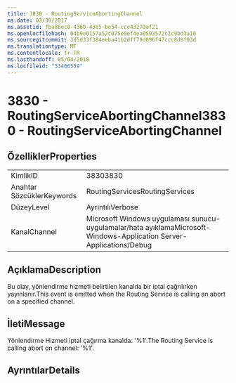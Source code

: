 ```yaml
---
title: 3830 - RoutingServiceAbortingChannel
ms.date: 03/30/2017
ms.assetid: fba86ec8-4360-43e5-be54-cce43270af21
ms.openlocfilehash: 04b9e0157a52c075e0ef4ea0593572c2c9bd3a10
ms.sourcegitcommit: 3d5d33f384eeba41b2dff79d096f47ccc8d8f03d
ms.translationtype: MT
ms.contentlocale: tr-TR
ms.lasthandoff: 05/04/2018
ms.locfileid: "33466559"
---
```

# <a name="3830---routingserviceabortingchannel"></a><span data-ttu-id="cf623-102">3830 - RoutingServiceAbortingChannel</span><span class="sxs-lookup"><span data-stu-id="cf623-102">3830 - RoutingServiceAbortingChannel</span></span>
## <a name="properties"></a><span data-ttu-id="cf623-103">Özellikler</span><span class="sxs-lookup"><span data-stu-id="cf623-103">Properties</span></span>  
  
|||  
|-|-|  
|<span data-ttu-id="cf623-104">Kimlik</span><span class="sxs-lookup"><span data-stu-id="cf623-104">ID</span></span>|<span data-ttu-id="cf623-105">3830</span><span class="sxs-lookup"><span data-stu-id="cf623-105">3830</span></span>|  
|<span data-ttu-id="cf623-106">Anahtar Sözcükler</span><span class="sxs-lookup"><span data-stu-id="cf623-106">Keywords</span></span>|<span data-ttu-id="cf623-107">RoutingServices</span><span class="sxs-lookup"><span data-stu-id="cf623-107">RoutingServices</span></span>|  
|<span data-ttu-id="cf623-108">Düzey</span><span class="sxs-lookup"><span data-stu-id="cf623-108">Level</span></span>|<span data-ttu-id="cf623-109">Ayrıntılı</span><span class="sxs-lookup"><span data-stu-id="cf623-109">Verbose</span></span>|  
|<span data-ttu-id="cf623-110">Kanal</span><span class="sxs-lookup"><span data-stu-id="cf623-110">Channel</span></span>|<span data-ttu-id="cf623-111">Microsoft Windows uygulaması sunucu-uygulamalar/hata ayıklama</span><span class="sxs-lookup"><span data-stu-id="cf623-111">Microsoft-Windows-Application Server-Applications/Debug</span></span>|  
  
## <a name="description"></a><span data-ttu-id="cf623-112">Açıklama</span><span class="sxs-lookup"><span data-stu-id="cf623-112">Description</span></span>  
 <span data-ttu-id="cf623-113">Bu olay, yönlendirme hizmeti belirtilen kanalda bir iptal çağrılırken yayınlanır.</span><span class="sxs-lookup"><span data-stu-id="cf623-113">This event is emitted when the Routing Service is calling an abort on a specified channel.</span></span>  
  
## <a name="message"></a><span data-ttu-id="cf623-114">İleti</span><span class="sxs-lookup"><span data-stu-id="cf623-114">Message</span></span>  
 <span data-ttu-id="cf623-115">Yönlendirme Hizmeti iptal çağırma kanalda: '%1'.</span><span class="sxs-lookup"><span data-stu-id="cf623-115">The Routing Service is calling abort on channel: '%1'.</span></span>  
  
## <a name="details"></a><span data-ttu-id="cf623-116">Ayrıntılar</span><span class="sxs-lookup"><span data-stu-id="cf623-116">Details</span></span>
